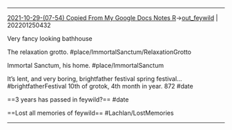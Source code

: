 ---
---

***
[2021-10-29-(07-54) Copied From My Google Docs Notes R](../../sessions/notes_brian/2021-10-29-(07-54)%20Copied%20From%20My%20Google%20Docs%20Notes%20R.md)->[out_feywild](Insights/Attach/out_feywild.md) | 202201250432

Very fancy looking bathhouse

  

The relaxation grotto. #place/ImmortalSanctum/RelaxationGrotto

  

Immortal Sanctum, his home. #place/ImmortalSanctum

  

It’s lent, and very boring, brightfather festival spring festival…
#brightfatherFestival
10th of grotok, 4th month in year. 872
#date
  

==3 years has passed in feywild?==
#date
  

==Lost all memories of feywild==
#Lachlan/LostMemories

***
